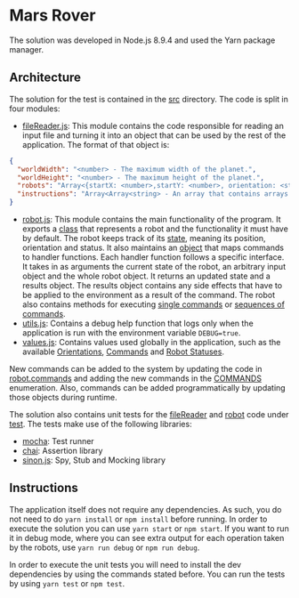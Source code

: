 # Mars Rover

The solution was developed in Node.js 8.9.4 and used the Yarn package manager.

## Architecture
The solution for the test is contained in the [src](./src) directory. The code is split in four modules:
- [fileReader.js](./src/fileReader.js): This module contains the code responsible for reading an input file and turning
it into an object that can be used by the rest of the application. The format of that object is:
```json
{
  "worldWidth": "<number> - The maximum width of the planet.",
  "worldHeight": "<number> - The maximum height of the planet.",
  "robots": "Array<{startX: <number>,startY: <number>, orientation: <string>}> - An array that contains each robot's starting info.",
  "instructions": "Array<Array<string> - An array that contains arrays of commands for each robot."
}
```
- [robot.js](./src/robot.js): This module contains the main functionality of the program. It exports a [class](./src/robot.js#L7)
that represents a robot and the functionality it must have by default. The robot keeps track of its [state](./src/robot.js#L17),
meaning its position, orientation and status. It also maintains an [object](./src/robot.js#L57) that maps commands to handler
functions. Each handler function follows a specific interface. It takes in as arguments the current state of the robot,
an arbitrary input object and the whole robot object. It returns an updated state and a results object. The results
object contains any side effects that have to be applied to the environment as a result of the command. The robot also
contains methods for executing [single commands](./src/robot.js#L131) or [sequences of commands](./src/robot.js#L143).
- [utils.js](./src/utils.js): Contains a debug help function that logs only when the application is run with the
environment variable `DEBUG=true`.
- [values.js](./src/utils.js): Contains values used globally in the application, such as the available [Orientations](./src/values.js#5),
[Commands](./src/values.js#16) and [Robot Statuses](./src/values.js#26).

New commands can be added to the system by updating the code in [robot.commands](./src/robot.js#L57) and adding the new
commands in the [COMMANDS](./src/values.js#L16) enumeration. Also, commands can be added programmatically by updating
those objects during runtime.

The solution also contains unit tests for the [fileReader](./test/src/fileReader.test.js) and [robot](./test/src/robot.test.js)
code under [test](./test). The tests make use of the following libraries: 
- [mocha](https://mochajs.org/): Test runner
- [chai](http://chaijs.com/): Assertion library
- [sinon.js](http://sinonjs.org/): Spy, Stub and Mocking library

## Instructions
The application itself does not require any dependencies. As such, you do not need to do `yarn install` or `npm install`
before running. In order to execute the solution you can use `yarn start` or `npm start`. If you want to run it in debug
mode, where you can see extra output for each operation taken by the robots, use `yarn run debug` or `npm run debug`.

In order to execute the unit tests you will need to install the dev dependencies by using the commands stated before.
You can run the tests by using `yarn test` or `npm test`.
